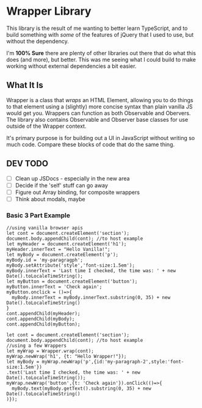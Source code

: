 # Wrapper Library

This library is the result of me wanting to better learn TypeScript, and to build something with *some* of the features of jQuery that I used to use, but without the dependency.

I'm **100% Sure** there are plenty of other libraries out there that do what this does (and more), but better. This was me seeing what I could build to make working without external dependencies a bit easier.

## What It Is

Wrapper is a class that *wraps* an HTML Element, allowing you to do things to that element using a (slightly) more concise syntax than plain vanilla JS would get you. Wrappers can function as both Observable and Obervers. The library also contains Observable and Observer base classes for use outside of the Wrapper context.

It's primary purpose is for building out a UI in JavaScript without writing so much code. Compare these blocks of code that do the same thing.

## DEV TODO 

- [ ] Clean up JSDocs - especially in the new area
- [ ] Decide if the 'self' stuff can go away
- [ ] Figure out Array binding, for composite wrappers
- [ ] Think about modals, maybe

### Basic 3 Part Example
```
//using vanilla browser apis
let cont = document.createElement('section');
document.body.appendChild(cont); //to host example
let myHeader = document.createElement('h1');
myHeader.innerText = "Hello Vanilla!";
let myBody = document.createElement('p');
myBody.id = 'my-paragragph';
myBody.setAttribute('style','font-size:1.5em');
myBody.innerText = 'Last time I checked, the time was: ' + new Date().toLocaleTimeString();
let myButton = document.createElement('button');
myButton.innerText = 'Check again';
myButton.onclick = ()=>{
  myBody.innerText = myBody.innerText.substring(0, 35) + new Date().toLocaleTimeString()
}
cont.appendChild(myHeader);
cont.appendChild(myBody);
cont.appendChild(myButton);
```

```
let cont = document.createElement('section'); 
document.body.appendChild(cont); //to host example
//using a few Wrappers
let myWrap = Wrapper.wrap(cont);
myWrap.newWrap('h1', {t: "Hello Wrapper!"});
let myBody = myWrap.newWrap('p',{id:'my-paragraph-2',style:'font-size:1.5em'})
.text('Last time I checked, the time was: ' + new Date().toLocaleTimeString());
myWrap.newWrap('button',{t: 'Check again'}).onClick(()=>{
  myBody.text(myBody.getText().substring(0, 35) + new Date().toLocaleTimeString()
)});
```

